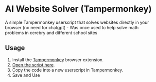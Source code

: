 # AI Website Solver (Tampermonkey)

A simple Tampermonkey userscript that solves websites directly in your browser (no need for chatgpt) - Was once used to help solve math problems in cerebry and different school sites

## Usage
1. Install the [Tampermonkey](https://www.tampermonkey.net/) browser extension.  
2. [Open the script here](./main.js).  
3. Copy the code into a new userscript in Tampermonkey. 
4. Save and Use 

